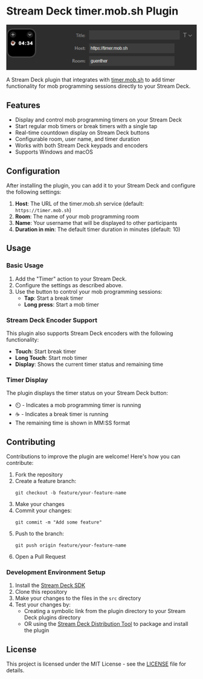 # Stream Deck timer.mob.sh Plugin

![screenshot](docs/screenshot.png)

A Stream Deck plugin that integrates with [timer.mob.sh](https://timer.mob.sh/) to add timer functionality for mob programming sessions directly to your Stream Deck.

## Features

- Display and control mob programming timers on your Stream Deck
- Start regular mob timers or break timers with a single tap
- Real-time countdown display on Stream Deck buttons
- Configurable room, user name, and timer duration
- Works with both Stream Deck keypads and encoders
- Supports Windows and macOS

## Configuration

After installing the plugin, you can add it to your Stream Deck and configure the following settings:

1. **Host**: The URL of the timer.mob.sh service (default: `https://timer.mob.sh`)
2. **Room**: The name of your mob programming room
3. **Name**: Your username that will be displayed to other participants
4. **Duration in min**: The default timer duration in minutes (default: 10)

## Usage

### Basic Usage

1. Add the "Timer" action to your Stream Deck.
2. Configure the settings as described above.
3. Use the button to control your mob programming sessions:
   - **Tap**: Start a break timer
   - **Long press**: Start a mob timer

### Stream Deck Encoder Support

This plugin also supports Stream Deck encoders with the following functionality:

- **Touch**: Start break timer
- **Long Touch**: Start mob timer
- **Display**: Shows the current timer status and remaining time

### Timer Display

The plugin displays the timer status on your Stream Deck button:
- ⏲️ - Indicates a mob programming timer is running
- ☕ - Indicates a break timer is running
- The remaining time is shown in MM:SS format

## Contributing

Contributions to improve the plugin are welcome! Here's how you can contribute:

1. Fork the repository
2. Create a feature branch:
   ```
   git checkout -b feature/your-feature-name
   ```
3. Make your changes
4. Commit your changes:
   ```
   git commit -m "Add some feature"
   ```
5. Push to the branch:
   ```
   git push origin feature/your-feature-name
   ```
6. Open a Pull Request

### Development Environment Setup

1. Install the [Stream Deck SDK](https://developer.elgato.com/documentation/stream-deck/sdk/overview/)
2. Clone this repository
3. Make your changes to the files in the `src` directory
4. Test your changes by:
   - Creating a symbolic link from the plugin directory to your Stream Deck plugins directory
   - OR using the [Stream Deck Distribution Tool](https://developer.elgato.com/documentation/stream-deck/sdk/packaging/) to package and install the plugin

## License

This project is licensed under the MIT License - see the [LICENSE](LICENSE) file for details.

